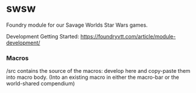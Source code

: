 # swsw

Foundry module for our Savage Worlds Star Wars games.

Development Getting Started: https://foundryvtt.com/article/module-development/

### Macros

/src contains the source of the macros: develop here and copy-paste them into macro body. 
(Into an existing macro in either the macro-bar or the world-shared compendium)

